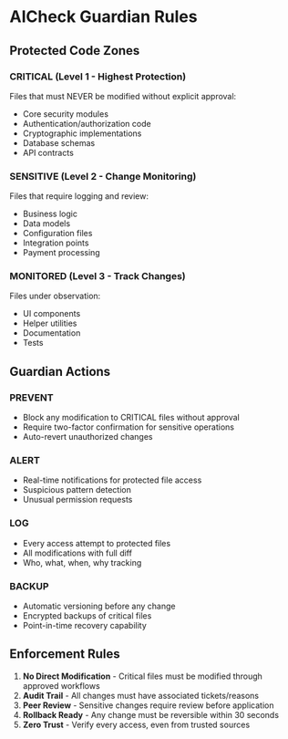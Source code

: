 # AICheck Guardian Rules

## Protected Code Zones

### CRITICAL (Level 1 - Highest Protection)
Files that must NEVER be modified without explicit approval:
- Core security modules
- Authentication/authorization code
- Cryptographic implementations
- Database schemas
- API contracts

### SENSITIVE (Level 2 - Change Monitoring)
Files that require logging and review:
- Business logic
- Data models
- Configuration files
- Integration points
- Payment processing

### MONITORED (Level 3 - Track Changes)
Files under observation:
- UI components
- Helper utilities
- Documentation
- Tests

## Guardian Actions

### PREVENT
- Block any modification to CRITICAL files without approval
- Require two-factor confirmation for sensitive operations
- Auto-revert unauthorized changes

### ALERT
- Real-time notifications for protected file access
- Suspicious pattern detection
- Unusual permission requests

### LOG
- Every access attempt to protected files
- All modifications with full diff
- Who, what, when, why tracking

### BACKUP
- Automatic versioning before any change
- Encrypted backups of critical files
- Point-in-time recovery capability

## Enforcement Rules

1. **No Direct Modification** - Critical files must be modified through approved workflows
2. **Audit Trail** - All changes must have associated tickets/reasons
3. **Peer Review** - Sensitive changes require review before application
4. **Rollback Ready** - Any change must be reversible within 30 seconds
5. **Zero Trust** - Verify every access, even from trusted sources